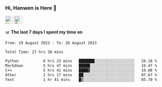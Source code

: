 ### Hi, Hanwen is Here 👋
<p>
	<a href="https://www.linkedin.com/in/liu-hanwen/"><img src="https://img.shields.io/badge/@hanwen-0A66C2?style=flat&logo=LinkedIn&logoColor=white" alt="Linkedin"  height="25px"/></a> 
	<a href="https://scholar.google.com/citations?user=HDF0su0AAAAJ"><img src="https://img.shields.io/badge/scholar-4385FE.svg?&style=plastic&logo=google-scholar&logoColor=white" alt="Google Scholar" height="25px"> </a>
</p>

📊 **The last 7 days I spent my time on** 
<!--START_SECTION:waka-->

```txt
From: 19 August 2023 - To: 26 August 2023

Total Time: 27 hrs 30 mins

Python           8 hrs 23 mins   ███████░░░░░░░░░░░░░░░░░░   28.18 %
Markdown         5 hrs 47 mins   █████░░░░░░░░░░░░░░░░░░░░   19.47 %
C++              5 hrs 41 mins   ████▓░░░░░░░░░░░░░░░░░░░░   19.08 %
Other            2 hrs 17 mins   ██░░░░░░░░░░░░░░░░░░░░░░░   07.67 %
Text             1 hr 41 mins    █▒░░░░░░░░░░░░░░░░░░░░░░░   05.70 %
```

<!--END_SECTION:waka-->


<!--
**david990917/david990917** is a ✨ _special_ ✨ repository because its `README.md` (this file) appears on your GitHub profile.

Here are some ideas to get you started:

- 🔭 I’m currently working on ...
- 🌱 I’m currently learning ...
- 👯 I’m looking to collaborate on ...
- 🤔 I’m looking for help with ...
- 💬 Ask me about ...
- 📫 How to reach me: ...
- 😄 Pronouns: ...
- ⚡ Fun fact: ...
-->

